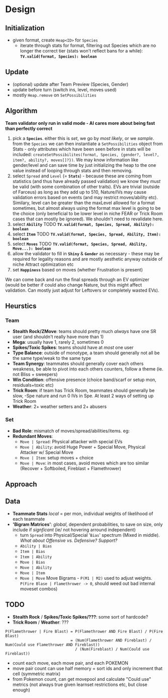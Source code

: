 # Design

## Initialization

- given format, create `Heap<ID>` for `Species`
  - iterate through stats for format, filtering out Species which are no longer the correct tier (stats won't reflect bans for a while): **`TV.valid(format, Species): boolean`**

## Update

- (optional) update after Team Preview (Species, Gender)
- update before turn (switch ins, level, moves used)
- mostly `Heap.remove` on `SetPossibilities`

## Algorithm

**Team validator only run in valid mode - AI cares more about being fast than perfectly correct**

1. pick a **`Species`**. either this is *set*, we go by *most likely*, or we *sample*. from the `Species` we can then instantiate a `SetPossibilities` object from Stats - only attributes which have been seen before in stats will be included: `createSetPossibilites(format, Species, {gender?, level?, item?, ability?, moves[]?})`. We may know information like gender/level and can save time by just initializing the heap to the one value instead of looping through stats and then removing.
2. select `Spread` and `Level` (= **`Stats`**) - because these are coming from statistics (and thus have already passed validation) we know they *must* be valid (with some combination of other traits). EVs are trivial (outside of Farceus) as long as they add up to 510, Nature/IVs may cause validation errors based on events (and may restrict moves/ability etc). Similary, level can be greater than the maxLevel allowed for a format sometimes, but almost always using the format max level is going to be the choice (only beneficial to be lower level in niche FEAR or Trick Room cases that can mostly be ignored). We shouldn't need to revalidate here.
3. select **`Ability`** TODO  **`TV.valid(format, Species, Spread, Ability): boolean`**
4. select **`Item`** TODO **`TV.valid(format, Species, Spread, Ability, Item): boolean`**
5. select **`Moves`** TODO **`TV.valid(format, Species, Spread, Ability, Move...): boolean`**
6. allow the validator to fill in **`Shiny`** & **`Gender`** as necessary - these may be required for legality reasons and are mostly aesthetic anyway outside of niche Attract optimization etc
7. set **`Happiness`** based on moves (whether Frustration is present)

We can come back and run the final spreads through an EV optimizer (would be better if could also change Nature, but this might affect validation. Can mostly just adjust for Leftovers or completely wasted EVs).

## Heurstics

### Team

- **Stealth Rock/ZMove**: teams should pretty much _always_ have one SR user (and shouldn't really have more than 1)
- **Mega**: usually have 1, rarely 2, sometimes 0
- **Spikes/Toxic Spikes**: teams should have at _most_ one user
- **Type Balance**: outside of monotype, a team should generally not all be the same type/weak to the same type
- **Team Synergy**: teammates should generally cover each others weakness, be able to pivot into each others counters, follow a theme (ie. not Bliss + sweepers)
- **Win Condition**: offensive presence (choice band/scarf or setup mon, residuals+toxic etc)
- **Trick Room**: if team has Trick Room, teammates should generally be slow, -Spe nature and run 0 IVs in Spe. At least 2 ways of setting up Trick Room
- **Weather**: 2+ weather setters and 2+ abusers

### Set

- **Bad Role**: mismatch of moves/spread/abilities/items. eg:
- **Redundant Moves**:
  - `Move | Spread`: Physical attacker with special EVs
  - `Move | Ability`: avoid Huge Power + Special Move, Physical Attacker w/ Special Move
  - `Move | Item`: setup moves + choice
  - `Move | Move`: in most cases, avoid moves which are too similar (Recover + Softboiled, Fireblast + Flamethrower)

## Approach

## Data

- **Teammate Stats** _local_ = per mon, individual weights of likelihood of each teammate
- **'Bigram Matrices'**: _global_, dependent probabilities, to save on size, only include if  _signficant_ (ie/ not hovering arround independent)
  - turn `Spread` into Physical/Special '`Bias`' spectrum (Mixed in middle). _What about Offensive vs. Defensive? Support?_
  - `Ability | Bias`
  - `Item | Bias`
  - `Item | Ability`
  - `Move | Bias`
  - `Move | Ability`
  - `Move | Item`
  - `Move | Move` Move Bigrams - `P(M1 | M2)` used to adjust weights. `P(Fire Blase | Flamethrower -> 0`, should weed out bad internal moveset combos)

## TODO

- **Stealth Rock** / **Spikes/Toxic Spikes/???**: some sort of hardcode?
- **Trick Room** / **Weather**: ???


```
P(Flamethrower | Fire Blast) = P(Flamethrower AND Fire Blast) / P(Fire Blast)
                             = (Num(Flamethrower AND Fireblast) / Num(Could use Flamethrower AND Fireblast))
                               / (Num(Fireblast) / Num(Could use Fireblast))
```

- count each move, each move pair, and each POKEMON
- move pair count can use half memory = sort ids and only increment that cell (symmetric matrix)
- from Pokemon count, can get movepool and calculate "Could use" metrics (not
  always true given learnset restrictions etc, but close enough)

